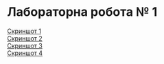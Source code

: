 # Лабораторна робота № 1 
[Скриншот 1](0.png)  
[Скриншот 2](1.png)  
[Скриншот 3](2.png)  
[Скриншот 4](3.png)
